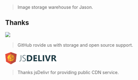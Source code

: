 > Image storage warehouse for Jason.

## Thanks

<a href="https://github.com"><img height="40" src="https://cdn.jsdelivr.net/gh/PDPENG/jason-storage/blog-img/GitHub-Logo.png"></a>

> GitHub rovide us with storage and open source support.

<a href="https://www.jsdelivr.com"><img height="40" src="https://raw.githubusercontent.com/jsdelivr/jsdelivr-media/master/default/svg/jsdelivr-logo-horizontal.svg"></a>

> Thanks jsDelivr for providing public CDN service.
